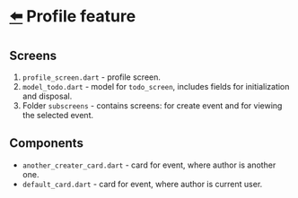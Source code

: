 # [⬅️](/README.md) Profile feature

## Screens
1. `profile_screen.dart` - profile screen.
2. `model_todo.dart` - model for `todo_screen`, includes fields for initialization and disposal.
3. Folder `subscreens` - contains screens: for create event and for viewing the selected event.

## Components
- `another_creater_card.dart` - card for event, where author is another one.
- `default_card.dart` - card for event, where author is current user.